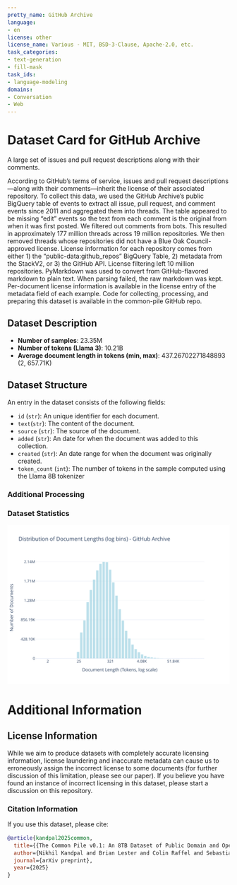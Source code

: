```yaml
---
pretty_name: GitHub Archive
language:
- en
license: other
license_name: Various - MIT, BSD-3-Clause, Apache-2.0, etc.
task_categories:
- text-generation
- fill-mask
task_ids:
- language-modeling
domains:
- Conversation
- Web
---
```


# Dataset Card for GitHub Archive

<!-- START-SHORT DESCRIPTION -->
A large set of issues and pull request descriptions along with their comments.
<!-- END-SHORT DESCRIPTION -->

According to GitHub’s terms of service, issues and pull request descriptions—along with their comments—inherit the license of their associated repository. To collect this data, we used the GitHub Archive’s public BigQuery table of events to extract all issue, pull request, and comment events since 2011 and aggregated them into threads. The table appeared to be missing “edit” events so the text from each comment is the original from when it was first posted. We filtered out comments from bots. This resulted in approximately 177 million threads across 19 million repositories. We then removed threads whose repositories did not have a Blue Oak Council-approved license. License information for each repository comes from either 1) the “public-data:github_repos” BigQuery Table, 2) metadata from the StackV2, or 3) the GitHub API. License filtering left 10 million repositories. PyMarkdown was used to convert from GitHub-flavored markdown to plain text. When parsing failed, the raw markdown was kept. Per-document license information is available in the license entry of the metadata field of each example. Code for collecting, processing, and preparing this dataset is available in the common-pile GitHub repo.




## Dataset Description

<!-- START-DESC-STATS -->
- **Number of samples**: 23.35M
- **Number of tokens (Llama 3)**: 10.21B
- **Average document length in tokens (min, max)**: 437.26702271848893 (2, 657.71K)
<!-- END-DESC-STATS -->


## Dataset Structure
An entry in the dataset consists of the following fields:

- `id` (`str`): An unique identifier for each document.
- `text`(`str`): The content of the document.
- `source` (`str`): The source of the document.
- `added` (`str`): An date for when the document was added to this collection.
- `created` (`str`): An date range for when the document was originally created.
- `token_count` (`int`): The number of tokens in the sample computed using the Llama 8B tokenizer


### Additional Processing


### Dataset Statistics

<!-- START-DATASET PLOTS -->
<p align="center">
<img src="./images/dist_document_length.svg" width="600" style="margin-right: 10px;" />
</p>
<!-- END-DATASET PLOTS -->


# Additional Information

## License Information
While we aim to produce datasets with completely accurate licensing information, license laundering and inaccurate metadata can cause us to erroneously assign the incorrect license to some documents (for further discussion of this limitation, please see our paper). If you believe you have found an instance of incorrect licensing in this dataset, please start a discussion on this repository.

### Citation Information

If you use this dataset, please cite:
```bibtex
@article{kandpal2025common,
  title={{The Common Pile v0.1: An 8TB Dataset of Public Domain and Openly Licensed Text}},
  author={Nikhil Kandpal and Brian Lester and Colin Raffel and Sebastian Majstorovic and Stella Biderman and Baber Abbasi and Luca Soldaini and Enrico Shippole and A. Feder Cooper and Aviya Skowron and Shayne Longpre and Lintang Sutawika and Alon Albalak and Zhenlin Xu and Guilherme Penedo and Loubna Ben  and Elie Bakouch and John David  and Honglu Fan and Dashiell Stander and Guangyu Song and Aaron Gokaslan and John Kirchenbauer and Tom Goldstein and Brian R and Bhavya Kailkhura and Tyler Murray},
  journal={arXiv preprint},
  year={2025}
}
```
